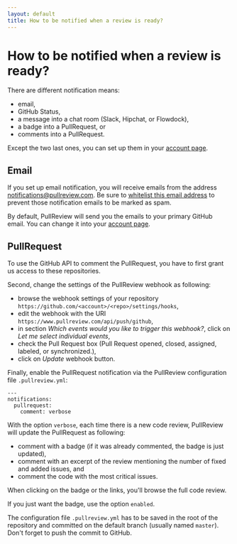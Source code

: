 ```yaml
---
layout: default
title: How to be notified when a review is ready?
---
```


# How to be notified when a review is ready?

There are different notification means:

* email,
* GitHub Status,
* a message into a chat room (Slack, Hipchat, or Flowdock),
* a badge into a PullRequest, or
* comments into a PullRequest.

Except the two last ones, you can set up them in your
[account page](https://www.pullreview.com/settings/accounts#notification).

## Email

If you set up email notification, you will receive emails from the address
notifications@pullreview.com. Be sure to
[whitelist this email address](http://sonomanewcomers.org/Images/Whitelist_Instructions.htmhttp://)
to prevent those notification emails to be marked as spam.

By default, PullReview will send you the emails to your primary GitHub email.
You can change it into your
[account page](https://www.pullreview.com/settings/accounts#notification).

## PullRequest

To use the GitHub API to comment the PullRequest, you have to first grant us
access to these repositories.

Second, change the settings of the PullReview webhook as following:

* browse the webhook settings of your repository
  `https://github.com/<account>/<repo>/settings/hooks`,
* edit the webhook with the URI `https://www.pullreview.com/api/push/github`,
* in section *Which events would you like to trigger this webhook?*, click on
  *Let me select individual events*,
* check the Pull Request box (Pull Request opened, closed, assigned, labeled, or synchronized.),
* click on *Update* webhook button.

Finally, enable the PullRequest notification via the PullReview configuration
file `.pullreview.yml`:

```
---
notifications:
  pullrequest:
    comment: verbose
```

With the option `verbose`, each time there is a new code review, PullReview will
update the PullRequest as following:

* comment with a badge (if it was already commented, the badge is just updated),
* comment with an excerpt of the review mentioning the number of fixed and added
  issues, and
* comment the code with the most critical issues.

When clicking on the badge or the links, you'll browse the full code review.

If you just want the badge, use the option `enabled`.

The configuration file `.pullreview.yml` has to be saved in the root of the
repository and committed on the default branch (usually named `master`). Don't
forget to push the commit to GitHub.
